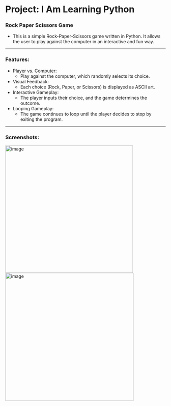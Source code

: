 # Project: I Am Learning Python

### Rock Paper Scissors Game

- This is a simple Rock-Paper-Scissors game written in Python. It allows the user to play against the computer in an interactive and fun way.

---

### Features:

- Player vs. Computer:
  - Play against the computer, which randomly selects its choice.
- Visual Feedback:
  - Each choice (Rock, Paper, or Scissors) is displayed as ASCII art.
- Interactive Gameplay:
  - The player inputs their choice, and the game determines the outcome.
- Looping Gameplay:
  - The game continues to loop until the player decides to stop by exiting the program.

---

### Screenshots:

<img width="401" alt="image" src="https://github.com/user-attachments/assets/8ca85667-fa61-43f5-89d4-228f92f4f3aa">
<img width="403" alt="image" src="https://github.com/user-attachments/assets/a4ddc2ef-944b-4f69-9916-92619174d5d4">
